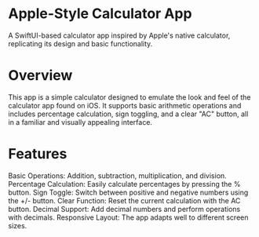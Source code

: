 # Apple-Style Calculator App

A SwiftUI-based calculator app inspired by Apple's native calculator, replicating its design and basic functionality.

# Overview

This app is a simple calculator designed to emulate the look and feel of the calculator app found on iOS. 
It supports basic arithmetic operations and includes percentage calculation, sign toggling, and a clear "AC" button, all in a familiar and visually appealing interface.

# Features

Basic Operations: Addition, subtraction, multiplication, and division.
Percentage Calculation: Easily calculate percentages by pressing the % button.
Sign Toggle: Switch between positive and negative numbers using the +/- button.
Clear Function: Reset the current calculation with the AC button.
Decimal Support: Add decimal numbers and perform operations with decimals.
Responsive Layout: The app adapts well to different screen sizes.

